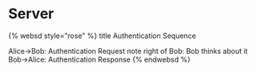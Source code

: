 # Server

{% websd style="rose" %}
title Authentication Sequence

Alice->Bob: Authentication Request
note right of Bob: Bob thinks about it
Bob->Alice: Authentication Response
{% endwebsd %}
